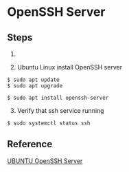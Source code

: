 # OpenSSH Server


## Steps

1.

2. Ubuntu Linux install OpenSSH server
```
$ sudo apt update
$ sudo apt upgrade

$ sudo apt install openssh-server

```

3. Verify that ssh service running
```
$ sudo systemctl status ssh
```

## Reference

[UBUNTU OpenSSH Server](https://help.ubuntu.com/lts/serverguide/openssh-server.html)   
